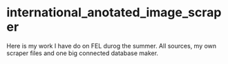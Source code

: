# international_anotated_image_scraper
Here is my work I have do on FEL durog the summer. All sources, my own scraper files and one big connected database maker. 
